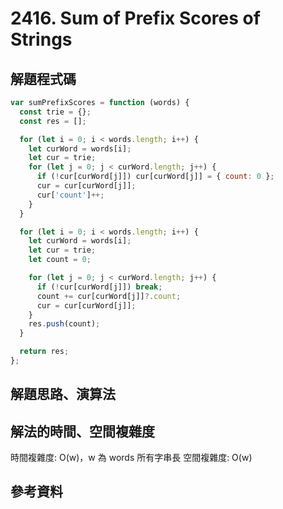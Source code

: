# 2416. Sum of Prefix Scores of Strings

## 解題程式碼

```javascript
var sumPrefixScores = function (words) {
  const trie = {};
  const res = [];

  for (let i = 0; i < words.length; i++) {
    let curWord = words[i];
    let cur = trie;
    for (let j = 0; j < curWord.length; j++) {
      if (!cur[curWord[j]]) cur[curWord[j]] = { count: 0 };
      cur = cur[curWord[j]];
      cur['count']++;
    }
  }

  for (let i = 0; i < words.length; i++) {
    let curWord = words[i];
    let cur = trie;
    let count = 0;

    for (let j = 0; j < curWord.length; j++) {
      if (!cur[curWord[j]]) break;
      count += cur[curWord[j]]?.count;
      cur = cur[curWord[j]];
    }
    res.push(count);
  }

  return res;
};
```

## 解題思路、演算法

## 解法的時間、空間複雜度

時間複雜度: O(w)，w 為 words 所有字串長
空間複雜度: O(w)

## 參考資料
